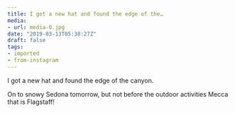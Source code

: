 ```yaml
---
title: I got a new hat and found the edge of the…
media:
- url: media-0.jpg
date: "2019-03-13T05:38:27Z"
draft: false
tags:
- imported
- from-instagram
---
```

I got a new hat and found the edge of the canyon.



On to snowy Sedona tomorrow, but not before the outdoor activities Mecca that is Flagstaff\!

